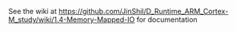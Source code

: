 
See the wiki at https://github.com/JinShil/D_Runtime_ARM_Cortex-M_study/wiki/1.4-Memory-Mapped-IO for documentation

